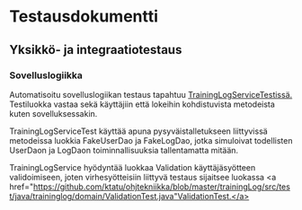 # Testausdokumentti

## Yksikkö- ja integraatiotestaus

### Sovelluslogiikka

Automatisoitu sovelluslogiikan testaus tapahtuu <a href="https://github.com/ktatu/ohjtekniikka/blob/master/trainingLog/src/test/java/traininglog/domain/TrainingLogServiceTest.java">TrainingLogServiceTestissä.</a> Testiluokka vastaa sekä käyttäjiin että lokeihin kohdistuvista metodeista kuten sovelluksessakin.

TrainingLogServiceTest käyttää apuna pysyväistalletukseen liittyvissä metodeissa luokkia FakeUserDao ja FakeLogDao, jotka simuloivat todellisten UserDaon ja LogDaon toiminnallisuuksia tallentamatta mitään.

TrainingLogService hyödyntää luokkaa Validation käyttäjäsyötteen validoimiseen, joten virhesyötteisiin liittyvä testaus sijaitsee luokassa <a href="https://github.com/ktatu/ohjtekniikka/blob/master/trainingLog/src/test/java/traininglog/domain/ValidationTest.java"ValidationTest.</a>
